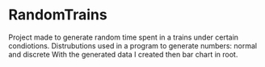# RandomTrains
Project made to generate random time spent in a trains under certain condiotions.
Distrubutions used in a program to generate numbers: normal and discrete
With the generated data I created then bar chart in root.
